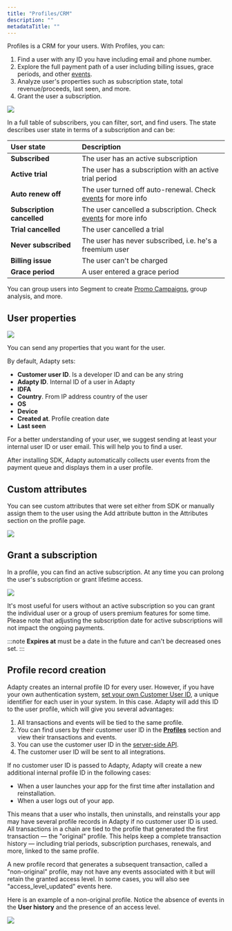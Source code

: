 ```yaml
---
title: "Profiles/CRM"
description: ""
metadataTitle: ""
---
```


Profiles is a CRM for your users. With Profiles, you can:

1. Find a user with any ID you have including email and phone number.
2. Explore the full payment path of a user including billing issues, grace periods, and other [events](events).
3. Analyze user's properties such as subscription state, total revenue/proceeds, last seen, and more.
4. Grant the user a subscription.


<div style={{ textAlign: 'center' }}>
  <img 
    src="https://adapty-docs-assets.s3.amazonaws.com/gitbook/profiles.png" 
    style={{ width: '700px', border: '1px solid grey' }}
  />
</div>





In a full table of subscribers, you can filter, sort, and find users. The state describes user state in terms of a subscription and can be:

| User state                 | Description                                                                  |
| :------------------------- | :--------------------------------------------------------------------------- |
| **Subscribed**             | The user has an active subscription                                          |
| **Active trial**           | The user has a subscription with an active trial period                      |
| **Auto renew off**         | The user turned off auto-renewal. Check [events](events)  for more info  |
| **Subscription cancelled** | The user cancelled a subscription. Check [events](events)  for more info |
| **Trial cancelled**        | The user cancelled a trial                                                   |
| **Never subscribed**       | The user has never subscribed, i.e. he's a freemium user                     |
| **Billing issue**          | The user can't be charged                                                    |
| **Grace period**           | A user entered a grace period                                                |

You can group users into Segment to create [Promo Campaigns](promo-campaigns), group analysis, and more.

## User properties


<div style={{ textAlign: 'center' }}>
  <img 
    src="https://files.readme.io/ce8df4d-CleanShot_2023-06-26_at_20.32.232x.png" 
    style={{ width: '700px', border: '1px solid grey' }}
  />
</div>





You can send any properties that you want for the user.

By default, Adapty sets:

- **Customer user ID**. Is a developer ID and can be any string
- **Adapty ID**. Internal ID of a user in Adapty
- **IDFA**
- **Country**. From IP address country of the user
- **OS**
- **Device**
- **Created at**. Profile creation date
- **Last seen**

For a better understanding of your user, we suggest sending at least your internal user ID or user email. This will help you to find a user.

After installing SDK, Adapty automatically collects user events from the payment queue and displays them in a user profile.

## Custom attributes

You can see custom attributes that were set either from SDK or manually assign them to the user using the Add attribute button in the Attributes section on the profile page.


<div style={{ textAlign: 'center' }}>
  <img 
    src="https://adapty-docs-assets.s3.amazonaws.com/gitbook/image%20%2870%29.png" 
    style={{ width: '700px', border: '1px solid grey' }}
  />
</div>





## Grant a subscription

In a profile, you can find an active subscription. At any time you can prolong the user's subscription or grant lifetime access. 


<div style={{ textAlign: 'center' }}>
  <img 
    src="https://adapty-docs-assets.s3.amazonaws.com/gitbook/image%20%2830%29.png" 
    style={{ width: '700px', border: '1px solid grey' }}
  />
</div>





It's most useful for users without an active subscription so you can grant the individual user or a group of users premium features for some time. Please note that adjusting the subscription date for active subscriptions will not impact the ongoing payments.

:::note
**Expires at** must be a date in the future and can't be decreased ones set.
:::

## Profile record creation

Adapty creates an internal profile ID for every user. However, if you have your own authentication system, [set your own Customer User ID](identifying-users), a unique identifier for each user in your system. In this case. Adapty will add this ID to the user profile, which will give you several advantages:

1. All transactions and events will be tied to the same profile.
2. You can find users by their customer user ID in the [**Profiles**](profiles-crm) section and view their transactions and events.
3. You can use the customer user ID in the [server-side API](getting-started-with-server-side-api).
4. The customer user ID will be sent to all integrations.

If no customer user ID is passed to Adapty, Adapty will create a new additional internal profile ID in the following cases:

- When a user launches your app for the first time after installation and reinstallation.
- When a user logs out of your app.

This means that a user who installs, then uninstalls, and reinstalls your app may have several profile records in Adapty if no customer user ID is used. All transactions in a chain are tied to the profile that generated the first transaction — the "original" profile. This helps keep a complete transaction history — including trial periods, subscription purchases, renewals, and more, linked to the same profile. 

A new profile record that generates a subsequent transaction, called a "non-original" profile, may not have any events associated with it but will retain the granted access level. In some cases, you will also see "access_level_updated" events here.

Here is an example of a non-original profile. Notice the absence of events in the **User history** and the presence of an access level.


<div style={{ textAlign: 'center' }}>
  <img 
    src="https://files.readme.io/98d0dad-non-original_profile.png" 
    style={{ width: '700px', border: '1px solid grey' }}
  />
</div>


